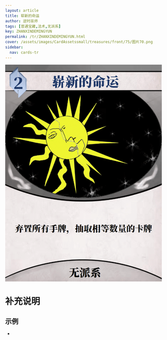 ```yaml
---
layout: article
title: 崭新的命运
author: 逆时巫师
tags: [普通宝藏,法术,无派系]
key: ZHANXINDEMINGYUN
permalink: /tr/ZHANXINDEMINGYUN.html
cover: /assets/images/CardAssetssmall/treasures/front/75/图片70.png
sidebar:
  nav: cards-tr
---
```

![](/assets/images/CardAssets/treasures/front/75/图片70.png)

# 补充说明



## 示例
* 